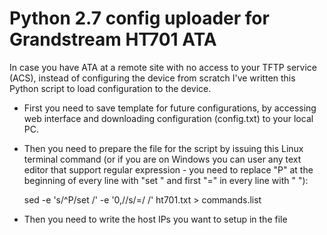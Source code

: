 # Python 2.7 config uploader for Grandstream HT701 ATA

In case you have ATA at a remote site with no access to your TFTP service (ACS), instead of configuring the device from scratch I've written this Python script to load configuration to the device.
	
- First you need to save template for future configurations, by accessing web interface and downloading configuration (config.txt) to your local PC.

- Then you need to prepare the file for the script by issuing this Linux terminal command (or if you are on Windows you can user any text editor that support regular expression - you need to replace "P" at the beginning of every line with "set " and first "=" in every line with " "):

	sed -e 's/^P/set /' -e '0,//s/\=/ /' ht701.txt > commands.list
	
- Then you need to write the host IPs you want to setup in the file
